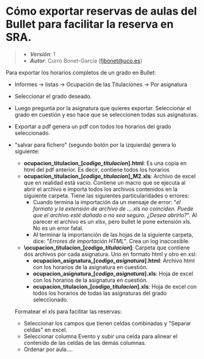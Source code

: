 # Cómo exportar reservas de aulas del Bullet para facilitar la reserva en SRA.


> + **_Versión_**: 1
> + **_Autor_**: Curro Bonet-García (fjbonet@uco.es)



Para exportar los horarios completos de un grado en Bullet:
+ Informes -> listas -> Ocupación de las Titulaciones -> Por asignatura
+ Seleccionar el grado deseado.
+ Luego pregunta por la asignatura que quieres exportar. Seleccionar el grado en cuestión y eso hace que se seleccionen todas sus asignaturas.
+ Exportar a pdf genera un pdf con todos los horarios del grado seleccionado.
+ "salvar para fichero" (segundo botón por la izquierda) genera lo siguiente:
  + **ocupacion_titulacion_[*codigo_titulacion*].html**: Es una copia en html del pdf anterior. Es decir, contiene todos los horarios
  + **ocupacion_titulacion_[*codigo_titulacion*]_M2.xls**: Archivo de excel que en realidad está vacío. Contiene un macro que se ejecuta al abrir el archivo e importa todos los archivos contenidos en la siguiente carpeta. Tiene las siguientes particularidades o errores:
    + Cuando termina la importación da un mensaje de error: "*el formato y la extensión de archivo de ....xls no coinciden. Puede que el archivo esté dañado o no sea seguro. ¿Desea abrirlo?*". Al parecer el archivo es un xlsx, pero bullet le pone extensión xls. No es un error fatal.
    + Al terminar la importanción de las hojas de la siguiente carpeta, dice: "*Errores de importación HTML*". Crea un log inaccesible. 
  + **\ocupacion_titulacion_[*codigo_titulacion*]**: Carpeta que contiene dos archivos por cada asignatura. Uno en formato html y otro en xsl:
    + **ocupacion_asignatura_[*codigo_asignatura*].html**: Archivo html con los horarios de la asignatura en cuestión.
    + **ocupacion_asignatura_[*codigo_asignatura*].xls**: Hoja de excel con los horarios de la asignatura en cuestión.
    + **ocupacion_titulacion_[*codigo_titulacion*].xls**: Hoja de excel con todos los horarios de todas las asignaturas del grado seleccionado. 
  
  
  
  
  Formatear el xls para facilitar las reservas: 
  + Seleccionar los campos que tienen celdas combinadas y "Separar celdas" en excel.
  + Seleccionar columna Evento y subir una celda para alinear el contenido de las celdas de las demás columnas.
  + Ordenar por aula....

